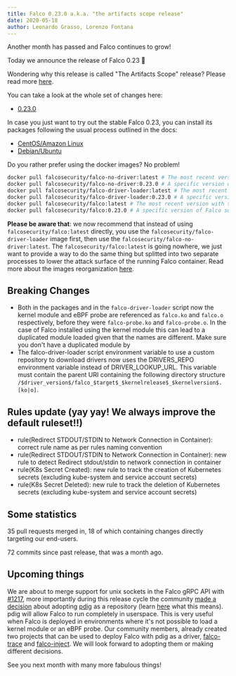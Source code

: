 ```yaml
---
title: Falco 0.23.0 a.k.a. "the artifacts scope release"
date: 2020-05-18
author: Leonardo Grasso, Lorenzo Fontana
---
```


Another month has passed and Falco continues to grow!

Today we announce the release of Falco 0.23 🥳

Wondering why this release is called "The Artifacts Scope" release? Please read more [here](https://github.com/falcosecurity/falco/blob/master/proposals/20200506-artifacts-scope-part-2.md).

You can take a look at the whole set of changes here:

- [0.23.0](https://github.com/falcosecurity/falco/releases/tag/0.23.0)

In case you just want to try out the stable Falco 0.23, you can install its packages following the usual process outlined in the docs:

- [CentOS/Amazon Linux](https://falco.org/docs/installation/#centos-rhel)
- [Debian/Ubuntu](https://falco.org/docs/installation/#debian)

Do you rather prefer using the docker images? No problem!

```bash
docker pull falcosecurity/falco-no-driver:latest # The most recent version
docker pull falcosecurity/falco-no-driver:0.23.0 # A specific version of Falco such as 0.23.0
docker pull falcosecurity/falco-driver-loader:latest # The most recent version of falco-script-loader with the building toolchain
docker pull falcosecurity/falco-driver-loader:0.23.0 # A specific version of falco-driver-loader such as 0.23.0 with the building toolchain
docker pull falcosecurity/falco:latest # The most recent version with the falco-script-loader included
docker pull falcosecurity/falco:0.23.0 # A specific version of Falco such as 0.23.0 with falco-script-loader included
```

**Please be aware that**: we now recommend that instead of using `falcosecurity/falco:latest` directly, you use the `falcosecurity/falco-driver-loader` image first, then
use the `falcosecurity/falco-no-driver:latest`. The `falcosecurity/falco:latest` is going nowhere, we just want to provide a way to do the same thing but splitted into two separate processes
to lower the attack surface of the running Falco container. Read more about the images reorganization [here](https://github.com/falcosecurity/falco/blob/master/proposals/20200506-artifacts-scope-part-2.md#images).

## Breaking Changes

- Both in the packages and in the  `falco-driver-loader` script now the kernel module and eBPF probe are referenced as `falco.ko` and `falco.o` respectively, before they were `falco-probe.ko` and `falco-probe.o`. In the case of Falco installed using the kernel module this can lead to a duplicated module loaded given that the names are different. Make sure you don't have a duplicated module by 
- The falco-driver-loader script environment variable to use a custom repository to download drivers now uses the DRIVERS_REPO environment variable instead of DRIVER_LOOKUP_URL. This variable must contain the parent URI containing the following directory structure `/$driver_version$/falco_$target$_$kernelrelease$_$kernelversion$.[ko|o]`.

## Rules update (yay yay! We always improve the default ruleset!!)

- rule(Redirect STDOUT/STDIN to Network Connection in Container): correct rule name as per rules naming convention
- rule(Redirect STDOUT/STDIN to Network Connection in Container): new rule to detect Redirect stdout/stdin to network connection in container
- rule(K8s Secret Created): new rule to track the creation of Kubernetes secrets (excluding kube-system and service account secrets)
- rule(K8s Secret Deleted): new rule to track the deletion of Kubernetes secrets (excluding kube-system and service account secrets)

## Some statistics

35 pull requests merged in, 18 of which containing changes directly targeting our end-users.

72 commits since past release, that was a month ago.

## Upcoming things

We are about to merge support for unix sockets in the Falco gRPC API with [#1217](https://github.com/falcosecurity/falco/pull/1217),
more importantly during this release cycle the community [made a decision](https://github.com/falcosecurity/contrib/issues/13) about adopting [pdig](https://github.com/falcosecurity/pdig)
as a repository (learn [here](https://github.com/falcosecurity/falco/blob/master/proposals/20200506-artifacts-scope-part-1.md#falco-project-evolution) what this means). pdig will allow Falco
to run completely in userspace. This is very useful when Falco is deployed in environments where it's not possible to load a kernel module or an eBPF probe. Our community members,
already created two projects that can be used to deploy Falco with pdig as a driver, [falco-trace](https://github.com/kris-nova/falco-trace) and [falco-inject](https://github.com/fntlnz/falco-inject). We will look forward to adopting them or making different decisions.

See you next month with many more fabulous things!
